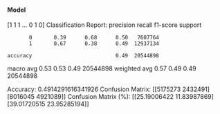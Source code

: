 #### Model
[1 1 1 ... 0 1 0]
Classification Report:
              precision    recall  f1-score   support

           0       0.39      0.68      0.50   7607764
           1       0.67      0.38      0.49  12937134

    accuracy                           0.49  20544898
   macro avg       0.53      0.53      0.49  20544898
weighted avg       0.57      0.49      0.49  20544898

Accuracy: 0.4914291616341926
Confusion Matrix:
[[5175273 2432491]
 [8016045 4921089]]
Confusion Matrix (%):
[[25.19006422 11.83987869]
 [39.01720515 23.95285194]]
